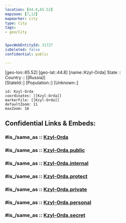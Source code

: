 ```yaml
---
location: [44.8,65.52] 
mapzoom: [7,12] 
mapmarker: city 
type: City
tags:
- geo/City


SpocWebEntityId: 31727
isDeleted: false
confidential: public

---
```

[geo-lon::65.52] 
[geo-lat::44.8] 
[name::Kzyl-Orda] 
State ::  
Country :: [[Russia]]  
[StateId::] 
[Population::] 
[Unknown::] 


```leaflet
id: Kzyl-Orda
coordinates: [[Kzyl-Orda]] 
markerFile: [[Kzyl-Orda]] 
defaultZoom: 11 
maxZoom: 18
```


## Confidential Links & Embeds: 

### #is_/same_as :: [Kzyl-Orda](/_Standards/Earth/Continent/Asia/Asia~Central/Kazakhstan/Counties/Qyzylorda/City/Kzyl-Orda.md) 

### #is_/same_as :: [Kzyl-Orda.public](/_public/Earth/Continent/Asia/Asia~Central/Kazakhstan/Counties/Qyzylorda/City/Kzyl-Orda.public.md) 

### #is_/same_as :: [Kzyl-Orda.internal](/_internal/Earth/Continent/Asia/Asia~Central/Kazakhstan/Counties/Qyzylorda/City/Kzyl-Orda.internal.md) 

### #is_/same_as :: [Kzyl-Orda.protect](/_protect/Earth/Continent/Asia/Asia~Central/Kazakhstan/Counties/Qyzylorda/City/Kzyl-Orda.protect.md) 

### #is_/same_as :: [Kzyl-Orda.private](/_private/Earth/Continent/Asia/Asia~Central/Kazakhstan/Counties/Qyzylorda/City/Kzyl-Orda.private.md) 

### #is_/same_as :: [Kzyl-Orda.personal](/_personal/Earth/Continent/Asia/Asia~Central/Kazakhstan/Counties/Qyzylorda/City/Kzyl-Orda.personal.md) 

### #is_/same_as :: [Kzyl-Orda.secret](/_secret/Earth/Continent/Asia/Asia~Central/Kazakhstan/Counties/Qyzylorda/City/Kzyl-Orda.secret.md)

